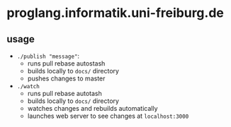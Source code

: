 # proglang.informatik.uni-freiburg.de

## usage

- `./publish "message"`: 
  - runs pull rebase autostash
  - builds locally to `docs/` directory
  - pushes changes to master
- `./watch`
  - runs pull rebase autotash
  - builds locally to `docs/` directory
  - watches changes and rebuilds automatically
  - launches web server to see changes at `localhost:3000`
